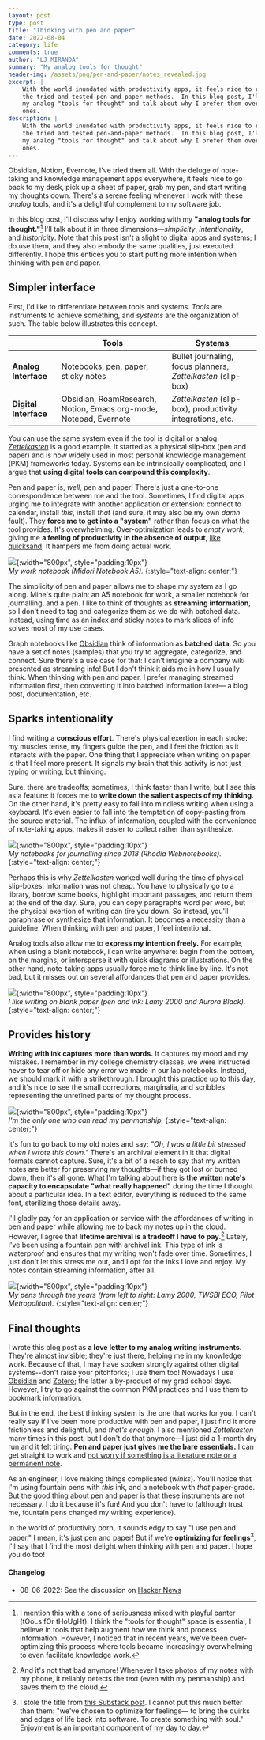 ```yaml
---
layout: post
type: post
title: "Thinking with pen and paper"
date: 2022-08-04
category: life
comments: true
author: "LJ MIRANDA"
summary: "My analog tools for thought"
header-img: /assets/png/pen-and-paper/notes_revealed.jpg
excerpt: |
    With the world inundated with productivity apps, it feels nice to return to
    the tried and tested pen-and-paper methods.  In this blog post, I'll share
    my analog "tools for thought" and talk about why I prefer them over digital
    ones.
description: |
    With the world inundated with productivity apps, it feels nice to return to
    the tried and tested pen-and-paper methods.  In this blog post, I'll share
    my analog "tools for thought" and talk about why I prefer them over digital
    ones.
---
```


<span class="firstcharacter">O</span>bsidian, Notion, Evernote, I've tried them
all. With the deluge of note-taking and knowledge management apps everywhere, it
feels nice to go back to my desk, pick up a sheet of paper, grab my pen, and
start writing my thoughts down. There's a serene feeling whenever I work with
these *analog* tools, and it's a delightful complement to my software job.

In this blog post, I'll discuss why I enjoy working with my **"analog tools for
thought."**[^1] I'll talk about it in three dimensions&mdash;*simplicity*,
*intentionality*, and *historicity*. Note that this post isn't a slight to
digital apps and systems; I do use them, and they also embody the same
qualities, just executed differently. I hope this entices you to start putting
more intention when thinking with pen and paper.

## Simpler interface

First, I'd like to differentiate between tools and systems. *Tools* are
instruments to achieve something, and *systems* are the organization of such.
The table below illustrates this concept.

|         | Tools                                    | Systems                                                    |
|---------|------------------------------------------|------------------------------------------------------------|
| **Analog Interface**  | Notebooks, pen, paper, sticky notes      | Bullet journaling, focus planners, *Zettelkasten* (slip-box) |
| **Digital Interface** | Obsidian, RoamResearch, Notion, Emacs org-mode, Notepad, Evernote | *Zettelkasten* (slip-box), productivity integrations, etc.   |


You can use the same system even if the tool is digital or analog.
[*Zettelkasten*](https://en.wikipedia.org/wiki/Zettelkasten) is a good example.
It started as a physical slip-box (pen and paper) and is now widely used in most
personal knowledge management (PKM) frameworks today. Systems can be
intrinsically complicated, and I argue that **using digital tools can compound
this complexity**.

Pen and paper is, *well*, pen and paper! There's just a one-to-one
correspondence between me and the tool. Sometimes, I find digital apps urging me
to integrate with another application or extension: connect to calendar, install
*this*, install *that* (and sure, it may also be my own *damn* fault). They
**force me to get into a "system"** rather than focus on what the tool provides.
It's overwhelming. Over-optimization leads to *empty work*, giving me **a
feeling of productivity in the absence of output**, [like
quicksand](https://twitter.com/kevinbaker/status/1433167944243159045?s=20&t=oNGbYy5v2Sr4KdQehebfew).
It hampers me from doing actual work.

<!-- picture of midori -->
![](/assets/png/pen-and-paper/blank_ntbk.jpg){:width="800px", style="padding:10px"}  
*My work notebook (Midori Notebook A5).*
{:style="text-align: center;"}

The simplicity of pen and paper allows me to shape my system as I go along.
Mine's quite plain: an A5 notebook for work, a smaller notebook for
journalling, and a pen. I like to think of thoughts as **streaming
information**, so I don't need to tag and categorize them as we do with batched
data. Instead, using time as an index and sticky notes to mark slices of info
solves most of my use cases.

Graph notebooks like [Obsidian](https://obsidian.md/) think of information as
**batched data**. So you have a set of notes (samples) that you try to
aggregate, categorize, and connect.  Sure there's a use case for that: I can't
imagine a company wiki presented as streaming info!  But I don't think it aids
me in how I usually think. When thinking with pen and paper, I prefer managing
streamed information first, then converting it into batched information
later&mdash; a blog post, documentation, etc.


## Sparks intentionality

I find writing a **conscious effort**. There's physical exertion in each stroke:
my muscles tense, my fingers guide the pen, and I feel the friction as it
interacts with the paper. One thing that I appreciate when writing on paper is
that I feel more present. It signals my brain that this activity is not just
typing or writing, but thinking.

Sure, there are tradeoffs; sometimes, I think faster than I write, but I see
this as a feature: it forces me to **write down the salient aspects of my
thinking**. On the other hand, it's pretty easy to fall into
mindless writing when using a keyboard. It's even easier to fall into the
temptation of copy-pasting from the source material. The influx of information,
coupled with the convenience of note-taking apps, makes it easier to collect
rather than synthesize.

<!-- picture of your webbie notebooks  -->
![](/assets/png/pen-and-paper/webbies.jpg){:width="800px", style="padding:10px"}  
*My notebooks for journalling since 2018 (Rhodia Webnotebooks).*
{:style="text-align: center;"}

Perhaps this is why *Zettelkasten* worked well during the time of physical
slip-boxes. Information was not cheap. You have to physically go to a library,
borrow some books, highlight important passages, and return them at the end of the day.
Sure, you can copy paragraphs word per word, but the physical exertion of
writing can tire you down. So instead, you'll paraphrase or synthesize that
information. It becomes a necessity than a guideline. When thinking with pen and
paper, I feel intentional.

Analog tools also allow me to **express my intention freely.** For example, when
using a blank notebook, I can write anywhere: begin from the bottom, on the
margins, or intersperse it with quick diagrams or illustrations. On the other
hand, note-taking apps usually force me to think line by line. It's not bad, but
it misses out on several affordances that pen and paper provides. 

<!-- picture of midori with blank page -->
![](/assets/png/pen-and-paper/blank.jpg){:width="800px", style="padding:10px"}  
*I like writing on blank paper (pen and ink: Lamy 2000 and Aurora Black).*
{:style="text-align: center;"}

## Provides history

**Writing with ink captures more than words.** It captures my mood and my mistakes.
I remember in my college chemistry classes, we were instructed never to tear off
or hide any error we made in our lab notebooks. Instead, we should mark it with
a strikethrough. I brought this practice up to this day, and it's nice to see
the small corrections, marginalia, and scribbles representing the unrefined
parts of my thought process.

<!-- picture of your actual notes -->
![](/assets/png/pen-and-paper/notes_revealed.jpg){:width="800px", style="padding:10px"}  
*I'm the only one who can read my penmanship.*
{:style="text-align: center;"}

It's fun to go back to my old notes and say: *"Oh, I was a little bit stressed
when I wrote this down."* There's an archival element in it that digital formats
cannot capture. Sure, it's a bit of a reach to say that my written notes are
better for preserving my thoughts&mdash;if they got lost or burned down, then it's
all gone. What I'm talking about here is **the written note's capacity to
encapsulate "what really happened"** during the time I thought about a particular
idea. In a text editor, everything is reduced to the same font, sterilizing
those details away.

I'll gladly pay for an application or service with the affordances of writing in
pen and paper while allowing me to back my notes up in the cloud. However, I
agree that **lifetime archival is a tradeoff I have to pay**.[^2] Lately, I've been
using a fountain pen with archival ink. This type of ink is waterproof and
ensures that my writing won't fade over time. Sometimes, I just don't let this
stress me out, and I opt for the inks I love and enjoy. My notes contain
streaming information, after all.

<!-- picture of your fountain pen collection -->
![](/assets/png/pen-and-paper/pens.jpg){:width="800px", style="padding:10px"}  
*My pens through the years (from left to right: Lamy 2000, TWSBI ECO, Pilot Metropolitan).*
{:style="text-align: center;"}

## Final thoughts

I wrote this blog post as **a love letter to my analog writing instruments.**
They're almost invisible; they're just there, helping me in my knowledge work.
Because of that, I may have spoken strongly against other digital systems--don't
raise your pitchforks; I use them too! Nowadays I use
[Obsidian](https://obsidian.md/) and [Zotero](https://zotero.org/); the latter a
by-product of my grad school days. However, I try to go against the common PKM
practices and I use them to bookmark information.

But in the end, the best thinking system is the one that works for you. I can't
really say if I've been more productive with pen and paper, I just find it more
frictionless and delightful, and *that's enough*. I also mentioned
*Zettelkasten* many times in this post, but I don't do that anymore&mdash;I just
did a 1-month dry run and it felt tiring. **Pen and paper just gives me the bare
essentials.** I can get straight to work and [not worry if something is a
literature note or a permanent
note](https://zettelkasten.de/posts/literature-notes-vs-permanent-notes/).

As an engineer, I love making things complicated (*winks*). You'll notice that
I'm using fountain pens with *this* ink, and a notebook with *that* paper-grade.
But the good thing about pen and paper is that these instruments are not
necessary. I do it because it's fun! And you don't have to (although trust me,
fountain pens changed my writing experience).

In the world of productivity porn, it sounds edgy to say "I use pen and paper."
I mean, it's just pen and paper! But if we're **optimizing for feelings**[^3],
I'll say that I find the most delight when thinking with pen and paper. I hope
you do too!


#### Changelog

* 08-06-2022: See the discussion on [Hacker News](https://news.ycombinator.com/item?id=32341607)



[^1]:

    I mention this with a tone of seriousness mixed with playful banter (tOoLs fOr tHoUgHt). I think
    the "tools for thought" space is essential; I believe in tools that help
    augment how we think and process information. However, I noticed that in recent
    years, we've been over-optimizing this process where tools became increasingly
    overwhelming to even facilitate knowledge work.

[^2]:

    And it's not that bad anymore! Whenever I take photos of my notes with my
    phone, it reliably detects the text (even with my penmanship) and saves them
    to the cloud. 

[^3]:
    
    I stole the title from [this Substack
    post](https://browsercompany.substack.com/p/optimizing-for-feelings). I
    cannot put this much better than them: "we've chosen to optimize for
    feelings&mdash; to bring the quirks and edges of life back into software. To
    create something with soul." [Enjoyment is an important component of my day
    to day.](/life/2021/09/21/build-earn-play/#playing)



